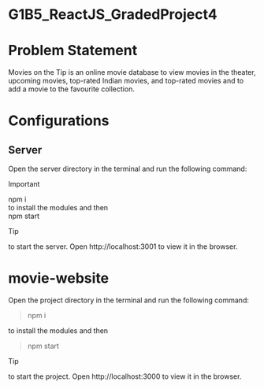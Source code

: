 # G1B5_ReactJS_GradedProject4
# Problem Statement 
Movies on the Tip is an online movie database to view movies in the theater, upcoming movies, top-rated Indian movies, and top-rated movies and to add a movie to the favourite collection.
# Configurations
## Server
Open the server directory in the terminal and run the following command:

> [!IMPORTANT]
> npm i <br>
to install the modules and then<br>
> npm start

> [!TIP]
> to start the server. Open http://localhost:3001 to view it in the browser.
# movie-website
Open the project directory in the terminal and run the following command:
> npm i

to install the modules and then
> npm start

> [!TIP]
> to start the project. Open http://localhost:3000 to view it in the browser.
